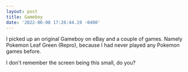 ```yaml
--- 
layout: post 
title: Gameboy 
date: '2022-06-08 17:26:44.19 -0400' 
--- 
```

I picked up an original Gameboy on eBay and a couple of games. Namely Pokemon Leaf Green (Repro), because I had 
never played any Pokemon games before.

I don't remember the screen being this small, do you? 
